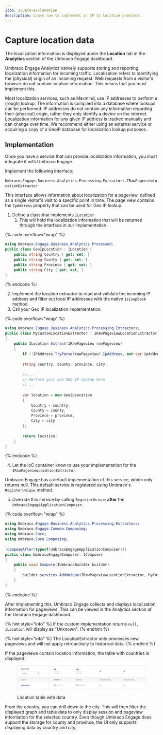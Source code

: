 ```yaml
---
icon: square-exclamation
description: Learn how to implement an IP to location provider.
---
```


# Capture location data

The localization information is displayed under the **Location** tab in the **Analytics** section of the Umbraco Engage dashboard.

Umbraco Engage Analytics natively supports storing and reporting localization information for incoming traffic. Localization refers to identifying the (physical) origin of an incoming request. Web requests from a visitor's browser do not contain location information. This means that you must implement this.

Most localization services, such as Maxmind, use IP addresses to perform a (rough) lookup. The information is compiled into a database where lookups can be performed. IP addresses do not contain any information regarding their (physical) origin, rather they only identify a device on the internet. Localization information for any given IP address is tracked manually and can change over time. We recommend either using an external service or acquiring a copy of a GeoIP database for localization lookup purposes.

## Implementation

Once you have a service that can provide localization information, you must integrate it with Umbraco Engage.

Implement the following interface:

`Umbraco.Engage.Business.Analytics.Processing.Extractors.IRawPageviewLocationExtractor`

This interface allows information about localization for a pageview, defined as a single visitor's visit to a specific point in time. The page view contains the `IpAddress` property that can be used for Geo IP lookup.

1. Define a class that implements `ILocation`
   1. This will hold the localization information that will be returned through the interface in our implementation.

{% code overflow="wrap" %}
```cs
using Umbraco.Engage.Business.Analytics.Processed;
public class GeoIpLocation : ILocation {
    public string Country { get; set; }
    public string County { get; set; }
    public string Province { get; set; }
    public string City { get; set; }
}
```
{% endcode %}

2. Implement the location extractor to read and validate the incoming IP address and filter out local IP addresses with the native `IsLoopback` method.
3. Call your Geo IP localization implementation.

{% code overflow="wrap" %}
```cs
using Umbraco.Engage.Business.Analytics.Processing.Extractors;
public class MyCustomLocationExtractor : IRawPageviewLocationExtractor
{
    public ILocation Extract(IRawPageview rawPageview)
    {
        if (!IPAddress.TryParse(rawPageview?.IpAddress, out var ipAddress) || IPAddress.IsLoopback(ipAddress)) return null;
    
        string country, county, province, city;
    
        //...
        // Perform your own GEO IP lookup here
        // ...
    
        var location = new GeoIpLocation
        {
            Country = country,
            County = county,
            Province = province,
            City = city
        };
    
        return location;
    }
}
```
{% endcode %}

4. Let the IoC container know to use your implementation for the `IRawPageviewLocationExtractor`.

Umbraco Engage has a default implementation of this service, which only returns null. This default service is registered using Umbraco's `RegisterUnique` method.

5. Override this service by calling `RegisterUnique` **after** the `UmbracoEngageApplicationComposer`.

{% code overflow="wrap" %}
```cs
using Umbraco.Engage.Business.Analytics.Processing.Extractors;
using Umbraco.Engage.Common.Composing;
using Umbraco.Core;
using Umbraco.Core.Composing;
    
[ComposeAfter(typeof(UmbracoEngageApplicationComposer))]
public class UmbracoEngageComposer: IComposer
{
    public void Compose(IUmbracoBuilder builder)
    {
        builder.services.AddUnique<IRawPageviewLocationExtractor, MyCustomLocationExtractor>();
    }
}
```
{% endcode %}

After implementing this, Umbraco Engage collects and displays localization information for pageviews. This can be viewed in the Analytics section of the Umbraco Engage dashboard.

{% hint style="info" %}
If the custom implementation returns `null`, `ILocation` will display as "Unknown".
{% endhint %}

{% hint style="info" %}
The LocationExtractor only processes new pageviews and will not apply retroactively to historical data.
{% endhint %}

If the pageviews contain location information, the table with countries is displayed:

<figure><img src="../../.gitbook/assets/image (1) (4).png" alt="Location table - missing data error"><figcaption><p>Location table with data</p></figcaption></figure>

From the country, you can drill down to the city. This will then filter the displayed graph and table data to only display session and pageview information for the selected country. Even though Umbraco Engage does support the storage for county and province, the UI only supports displaying data by country and city.
